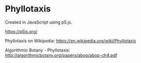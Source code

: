 # Phyllotaxis

Created in JavaScript using p5.js.

https://p5js.org/

Phyllotaxis on Wikipedia: https://en.wikipedia.org/wiki/Phyllotaxis 

Algorithmic Botany - Phyllotaxis: http://algorithmicbotany.org/papers/abop/abop-ch4.pdf

